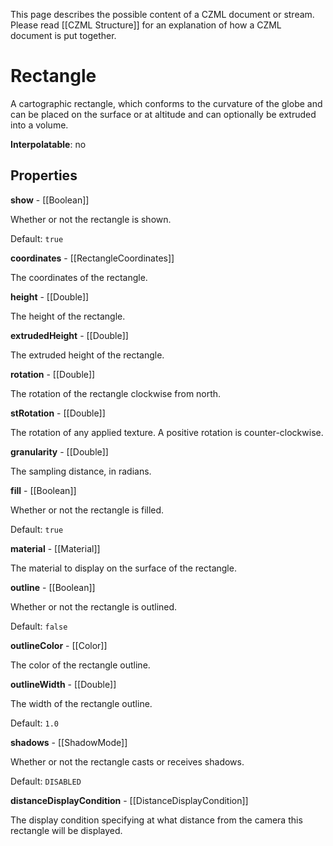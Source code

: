 This page describes the possible content of a CZML document or stream.  Please read [[CZML Structure]] for an explanation of how a CZML document is put together.

# Rectangle

A cartographic rectangle, which conforms to the curvature of the globe and can be placed on the surface or at altitude and can optionally be extruded into a volume.

**Interpolatable**: no

## Properties

**show** - [[Boolean]]

Whether or not the rectangle is shown.

Default: `true`


**coordinates** - [[RectangleCoordinates]]

The coordinates of the rectangle.


**height** - [[Double]]

The height of the rectangle.


**extrudedHeight** - [[Double]]

The extruded height of the rectangle.


**rotation** - [[Double]]

The rotation of the rectangle clockwise from north.


**stRotation** - [[Double]]

The rotation of any applied texture. A positive rotation is counter-clockwise.


**granularity** - [[Double]]

The sampling distance, in radians.


**fill** - [[Boolean]]

Whether or not the rectangle is filled.

Default: `true`


**material** - [[Material]]

The material to display on the surface of the rectangle.


**outline** - [[Boolean]]

Whether or not the rectangle is outlined.

Default: `false`


**outlineColor** - [[Color]]

The color of the rectangle outline.


**outlineWidth** - [[Double]]

The width of the rectangle outline.

Default: `1.0`


**shadows** - [[ShadowMode]]

Whether or not the rectangle casts or receives shadows.

Default: `DISABLED`


**distanceDisplayCondition** - [[DistanceDisplayCondition]]

The display condition specifying at what distance from the camera this rectangle will be displayed.


